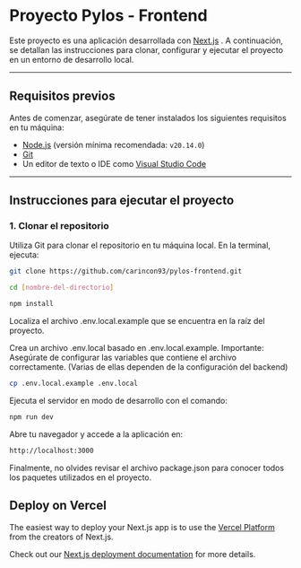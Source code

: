 # Proyecto Pylos - Frontend

Este proyecto es una aplicación desarrollada con [Next.js](https://nextjs.org/) . A continuación, se detallan las instrucciones para clonar, configurar y ejecutar el proyecto en un entorno de desarrollo local.

---

## **Requisitos previos**

Antes de comenzar, asegúrate de tener instalados los siguientes requisitos en tu máquina:

-   [Node.js](https://nodejs.org/) (versión mínima recomendada: `v20.14.0`)
-   [Git](https://git-scm.com/)
-   Un editor de texto o IDE como [Visual Studio Code](https://code.visualstudio.com/)

---

## **Instrucciones para ejecutar el proyecto**

### **1. Clonar el repositorio**

Utiliza Git para clonar el repositorio en tu máquina local. En la terminal, ejecuta:

```bash
git clone https://github.com/carincon93/pylos-frontend.git

cd [nombre-del-directorio]

npm install
```

Localiza el archivo .env.local.example que se encuentra en la raíz del proyecto.

Crea un archivo .env.local basado en .env.local.example. Importante: Asegúrate de configurar las variables que contiene el archivo correctamente. (Varias de ellas dependen de la configuración del backend)

```bash
cp .env.local.example .env.local
```

Ejecuta el servidor en modo de desarrollo con el comando:

```bash
npm run dev
```

Abre tu navegador y accede a la aplicación en:

```bash
http://localhost:3000
```

Finalmente, no olvides revisar el archivo package.json para conocer todos los paquetes utilizados en el proyecto.

## Deploy on Vercel

The easiest way to deploy your Next.js app is to use the [Vercel Platform](https://vercel.com/new?utm_medium=default-template&filter=next.js&utm_source=create-next-app&utm_campaign=create-next-app-readme) from the creators of Next.js.

Check out our [Next.js deployment documentation](https://nextjs.org/docs/deployment) for more details.
